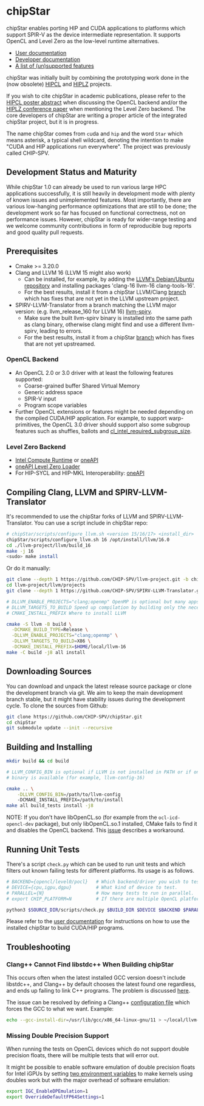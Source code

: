 # chipStar

chipStar enables porting HIP and CUDA applications to platforms which support
SPIR-V as the device intermediate representation. It supports
OpenCL and Level Zero as the low-level runtime alternatives.

* [User documentation](docs/Using.md)
* [Developer documentation](docs/Development.md)
* [A list of (un)supported features](docs/Features.md)

chipStar was initially built by combining the prototyping work done in the (now obsolete) [HIPCL](https://github.com/cpc/hipcl) and
[HIPLZ](https://github.com/jz10/anl-gt-gpu/) projects.

If you wish to cite chipStar in academic publications, please refer to the [HIPCL poster abstract](https://dl.acm.org/doi/10.1145/3388333.3388641) when discussing the OpenCL backend and/or the [HIPLZ conference paper](https://link.springer.com/chapter/10.1007/978-3-031-31209-0_15) when mentioning the Level Zero backend. The core developers of chipStar are writing a proper article of the integrated chipStar project, but it is in progress.

The name chipStar comes from `c`uda and `hip` and the word `Star` which means asterisk, a typical shell wildcard, denoting the intention to make "CUDA and HIP applications run everywhere". The project was previously called CHIP-SPV.

## Development Status and Maturity

While chipStar 1.0 can already be used to run various large HPC applications successfully, it is still heavily in development mode with plenty of known issues and unimplemented features. Most importantly, there are various low-hanging performance optimizations that are still to be done; the development work so far has focused on functional correctness, not on performance issues. However, chipStar is ready for wider-range testing and we welcome community contributions in form of reproducible bug reports and good quality pull requests.

## Prerequisites

* Cmake >= 3.20.0
* Clang and LLVM 16 (LLVM 15 might also work)
  * Can be installed, for example, by adding the [LLVM's Debian/Ubuntu repository](https://apt.llvm.org/) and installing packages 'clang-16 llvm-16 clang-tools-16'.
  * For the best results, install it from a chipStar LLVM/Clang [branch](https://github.com/CHIP-SPV/llvm-project/tree/chipStar-llvm-16) which has fixes that are not yet in the LLVM upstream project.
* SPIRV-LLVM-Translator from a branch matching the LLVM major version:
  (e.g. llvm\_release\_160 for LLVM 16)
  [llvm-spirv](https://github.com/KhronosGroup/SPIRV-LLVM-Translator).
  * Make sure the built llvm-spirv binary is installed into the same path as clang binary, otherwise clang might find and use a different llvm-spirv, leading to errors.
  * For the best results, install it from a chipStar [branch](https://github.com/CHIP-SPV/SPIRV-LLVM-Translator/tree/chipStar-llvm-16) which has fixes that are not yet upstreamed.

### OpenCL Backend

  * An OpenCL 2.0 or 3.0 driver with at least the following features supported:
    * Coarse-grained buffer Shared Virtual Memory
    * Generic address space
    * SPIR-V input
    * Program scope variables
  * Further OpenCL extensions or features might be needed depending on the compiled CUDA/HIP application. For example, to support warp-primitives, the OpenCL 3.0 driver should support also some subgroup features such as shuffles, ballots and [cl_intel_required_subgroup_size]( https://registry.khronos.org/OpenCL/extensions/intel/cl_intel_required_subgroup_size.html).

### Level Zero Backend

  * [Intel Compute Runtime](https://github.com/intel/compute-runtime) or [oneAPI](https://www.intel.com/content/www/us/en/developer/tools/oneapi/base-toolkit-download.html)
  * [oneAPI Level Zero Loader](https://github.com/oneapi-src/level-zero/releases)
* For HIP-SYCL and HIP-MKL Interoperability: [oneAPI](https://www.intel.com/content/www/us/en/developer/tools/oneapi/base-toolkit-download.html)

## Compiling Clang, LLVM and SPIRV-LLVM-Translator

It's recommended to use the chipStar forks of LLVM and SPIRV-LLVM-Translator.
You can use a script include in chipStar repo: 
```bash
# chipStar/scripts/configure_llvm.sh <version 15/16/17> <install_dir>
chipStar/scripts/configure_llvm.sh 16 /opt/install/llvm/16.0
cd ./llvm-project/llvm/build_16
make -j 16 
<sudo> make install
```

Or do it manually:
```bash
git clone --depth 1 https://github.com/CHIP-SPV/llvm-project.git -b chipStar-llvm-16
cd llvm-project/llvm/projects
git clone --depth 1 https://github.com/CHIP-SPV/SPIRV-LLVM-Translator.git -b chipStar-llvm-16

# DLLVM_ENABLE_PROJECTS="clang;openmp" OpenMP is optional but many apps use it
# DLLVM_TARGETS_TO_BUILD Speed up compilation by building only the necessary CPU host target
# CMAKE_INSTALL_PREFIX Where to install LLVM

cmake -S llvm -B build \
  -DCMAKE_BUILD_TYPE=Release \
  -DLLVM_ENABLE_PROJECTS="clang;openmp" \
  -DLLVM_TARGETS_TO_BUILD=X86 \
  -DCMAKE_INSTALL_PREFIX=$HOME/local/llvm-16
make -C build -j8 all install
```

## Downloading Sources

You can download and unpack the latest release source package or clone the development branch via git. We aim to keep the main development branch stable, but it might have stability issues during the development cycle. To clone the sources from Github:

```bash
git clone https://github.com/CHIP-SPV/chipStar.git
cd chipStar
git submodule update --init --recursive
```

## Building and Installing

```bash
mkdir build && cd build

# LLVM_CONFIG_BIN is optional if LLVM is not installed in PATH or if only a version-sufficed
# binary is available (for example, llvm-config-16)

cmake .. \
    -DLLVM_CONFIG_BIN=/path/to/llvm-config
    -DCMAKE_INSTALL_PREFIX=/path/to/install
make all build_tests install -j8
```

NOTE: If you don't have libOpenCL.so (for example from the `ocl-icd-opencl-dev` package), but only libOpenCL.so.1 installed, CMake fails to find it and disables the OpenCL backend. This [issue](https://github.com/CHIP-SPV/chipStar/issues/542) describes a workaround.

## Running Unit Tests

There's a script `check.py` which can be used to run unit tests and which filters out known failing tests for different platforms. Its usage is as follows.

```bash
# BACKEND={opencl/level0/pocl}   # Which backend/driver you wish to test, "opencl" = Intel OpenCL runtime, "level0" = Intel LevelZero runtime, "pocl" = PoCL OpenCL runtime
# DEVICE={cpu,igpu,dgpu}         # What kind of device to test.
# PARALLEL={N}                   # How many tests to run in parallel.
# export CHIP_PLATFORM=N         # If there are multiple OpenCL platforms present on the system, selects which one to use

python3 $SOURCE_DIR/scripts/check.py $BUILD_DIR $DEVICE $BACKEND $PARALLEL 1
```

Please refer to the [user documentation](docs/Using.md) for instructions on how to use the installed chipStar to build CUDA/HIP programs.

## Troubleshooting

### Clang++ Cannot Find libstdc++ When Building chipStar

This occurs often when the latest installed GCC version doesn't include libstdc++, and Clang++ by default chooses the latest found one regardless, and ends up failing to link C++ programs. The problem is discussed [here](https://discourse.llvm.org/t/add-gcc-install-dir-deprecate-gcc-toolchain-and-remove-gcc-install-prefix/65091/14).

The issue can be resolved by defining a Clang++ [configuration file](https://clang.llvm.org/docs/UsersManual.html#configuration-files) which forces the GCC to what we want. Example:

```bash
echo --gcc-install-dir=/usr/lib/gcc/x86_64-linux-gnu/11 > ~/local/llvm-16/bin/x86_64-unknown-linux-gnu-clang++.cfg
```

### Missing Double Precision Support

When running the tests on OpenCL devices which do not support double precision floats,
there will be multiple tests that will error out.

It might be possible to enable software emulation of double precision floats for
Intel iGPUs by setting [two environment variables](https://github.com/intel/compute-runtime/blob/master/opencl/doc/FAQ.md#feature-double-precision-emulation-fp64) to make kernels using doubles work but with the major
overhead of software emulation:

```bash
export IGC_EnableDPEmulation=1
export OverrideDefaultFP64Settings=1
```
